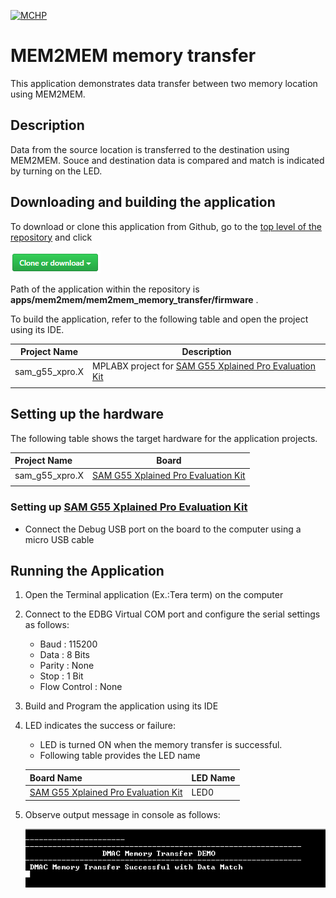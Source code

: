 [![MCHP](https://www.microchip.com/ResourcePackages/Microchip/assets/dist/images/logo.png)](https://www.microchip.com)

# MEM2MEM memory transfer

This application demonstrates data transfer between two memory location using MEM2MEM.

## Description

Data from the source location is transferred to the destination using MEM2MEM. Souce and destination data is compared and match is indicated by turning on the LED.

## Downloading and building the application

To download or clone this application from Github, go to the [top level of the repository](https://github.com/Microchip-MPLAB-Harmony/csp_apps_sam_g55) and click

![clone](../../../docs/images/clone.png)

Path of the application within the repository is **apps/mem2mem/mem2mem_memory_transfer/firmware** .

To build the application, refer to the following table and open the project using its IDE.

| Project Name      | Description                                    |
| ----------------- | ---------------------------------------------- |
| sam_g55_xpro.X | MPLABX project for [SAM G55 Xplained Pro Evaluation Kit](https://www.microchip.com/developmenttools/ProductDetails/atsamg55-xpro) |
|||

## Setting up the hardware

The following table shows the target hardware for the application projects.

| Project Name| Board|
|:---------|:---------:|
| sam_g55_xpro.X | [SAM G55 Xplained Pro Evaluation Kit](https://www.microchip.com/developmenttools/ProductDetails/atsamg55-xpro)
|||

### Setting up [SAM G55 Xplained Pro Evaluation Kit](https://www.microchip.com/developmenttools/ProductDetails/atsamg55-xpro)

- Connect the Debug USB port on the board to the computer using a micro USB cable

## Running the Application

1. Open the Terminal application (Ex.:Tera term) on the computer
2. Connect to the EDBG Virtual COM port and configure the serial settings as follows:
    - Baud : 115200
    - Data : 8 Bits
    - Parity : None
    - Stop : 1 Bit
    - Flow Control : None
3. Build and Program the application using its IDE
4. LED indicates the success or failure:
    - LED is turned ON when the memory transfer is successful.
    - Following table provides the LED name

    | Board Name | LED Name |
    |------------| -------- |
    |[SAM G55 Xplained Pro Evaluation Kit](https://www.microchip.com/developmenttools/ProductDetails/atsamg55-xpro) | LED0 |

5. Observe output message in console as follows:

    ![output](images/output_mem2mem_transfer.png)
